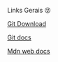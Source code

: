 Links Gerais :stuck_out_tongue_winking_eye:

[Git Download](https://git-scm.com/downloads)

[Git docs](https://docs.github.com/pt)

[Mdn web docs](https://developer.mozilla.org/pt-BR/)